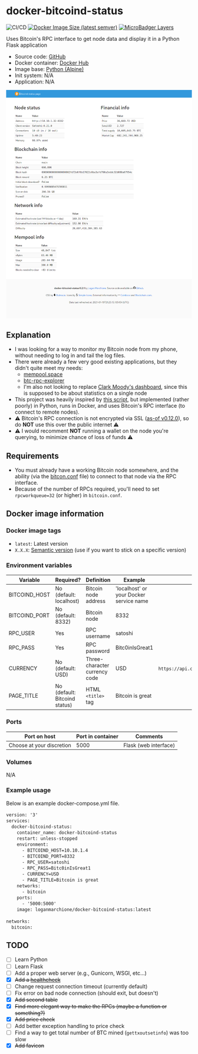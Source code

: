 # docker-bitcoind-status 

![CI/CD](https://github.com/loganmarchione/docker-bitcoind-status/workflows/CI/CD/badge.svg)
[![Docker Image Size (latest semver)](https://img.shields.io/docker/image-size/loganmarchione/docker-bitcoind-status)](https://hub.docker.com/r/loganmarchione/docker-bitcoind-status)
[![MicroBadger Layers](https://img.shields.io/microbadger/layers/loganmarchione/docker-bitcoind-status)](https://microbadger.com/images/loganmarchione/docker-bitcoind-status)

Uses Bitcoin's RPC interface to get node data and display it in a Python Flask application
  - Source code: [GitHub](https://github.com/loganmarchione/docker-bitcoind-status)
  - Docker container: [Docker Hub](https://hub.docker.com/r/loganmarchione/docker-bitcoind-status)
  - Image base: [Python (Alpine)](https://hub.docker.com/_/python)
  - Init system: N/A
  - Application: N/A

![Screenshot](screenshots/2021-01-19.png?raw=true "Screenshot")

## Explanation

  - I was looking for a way to monitor my Bitcoin node from my phone, without needing to log in and tail the log files.
  - There were already a few very good existing applications, but they didn't quite meet my needs:
    * [mempool.space](https://github.com/mempool/mempool)
    * [btc-rpc-explorer](https://github.com/janoside/btc-rpc-explorer)
    *  I'm also not looking to replace [Clark Moody's dashboard](https://bitcoin.clarkmoody.com/dashboard/), since this is supposed to be about statistics on a single node
  - This project was heavily inspired by [this script](https://github.com/mameier/bitcoind-status-bash), but implemented (rather poorly) in Python, runs in Docker, and uses Bitcoin's RPC interface (to connect to remote nodes).
  - ⚠️ Bitcoin's RPC connection is not encrypted via SSL ([as-of v0.12.0](https://github.com/bitcoin/bitcoin/blob/master/doc/release-notes/release-notes-0.12.0.md#rpc-ssl-support-dropped)), so do **NOT** use this over the public internet ⚠️
  - ⚠️ I would recomment **NOT** running a wallet on the node you're querying, to minimize chance of loss of funds ⚠️

## Requirements

  - You must already have a working Bitcoin node somewhere, and the ability (via the [bitcon.conf](https://github.com/bitcoin/bitcoin/blob/master/share/examples/bitcoin.conf) file) to connect to that node via the RPC interface.
  - Because of the number of RPCs required, you'll need to set `rpcworkqueue=32` (or  higher) in `bitcoin.conf`.

## Docker image information

### Docker image tags
  - `latest`: Latest version
  - `X.X.X`: [Semantic version](https://semver.org/) (use if you want to stick on a specific version)

### Environment variables
| Variable       | Required?                     | Definition                            | Example                                     | Comments                                           |
|----------------|-------------------------------|---------------------------------------|---------------------------------------------|----------------------------------------------------|
| BITCOIND_HOST  | No (default: localhost)       | Bitcoin node address                  | 'localhost' or your Docker service name     |                                                    |
| BITCOIND_PORT  | No (default: 8332)            | Bitcoin node                          | 8332                                        |                                                    |
| RPC_USER       | Yes                           | RPC username                          | satoshi                                     |                                                    |
| RPC_PASS       | Yes                           | RPC password                          | Bitc0inIsGreat1                             |                                                    |
| CURRENCY       | No (default: USD)             | Three-character currency code         | USD                                         | `https://api.coinbase.com/v2/currencies`           |
| PAGE_TITLE     | No (default: Bitcoind status) | HTML `<title>` tag                    | Bitcoin is great                            |                                                    |

### Ports
| Port on host              | Port in container | Comments              |
|---------------------------|-------------------|-----------------------|
| Choose at your discretion | 5000              | Flask (web interface) |

### Volumes
N/A

### Example usage
Below is an example docker-compose.yml file.
```
version: '3'
services:
  docker-bitcoind-status:
    container_name: docker-bitcoind-status
    restart: unless-stopped
    environment:
      - BITCOIND_HOST=10.10.1.4
      - BITCOIND_PORT=8332
      - RPC_USER=satoshi
      - RPC_PASS=Bitc0inIsGreat1
      - CURRENCY=USD
      - PAGE_TITLE=Bitcoin is great
    networks:
      - bitcoin
    ports:
      - '5000:5000'
    image: loganmarchione/docker-bitcoind-status:latest

networks:
  bitcoin:
```

## TODO
- [ ] Learn Python
- [ ] Learn Flask
- [ ] Add a proper web server (e.g., Gunicorn, WSGI, etc...)
- [x] ~~Add a [healthcheck](https://docs.docker.com/engine/reference/builder/#healthcheck)~~
- [ ] Change request connection timeout (currently default)
- [ ] Fix error on bad node connection (should exit, but doesn't) 
- [x] ~~Add second table~~
- [x] ~~Find more elegant way to make the RPCs (maybe a function or something?)~~
- [x] ~~Add price check~~
- [ ] Add better exception handling to price check
- [ ] Find a way to get total number of BTC mined (`gettxoutsetinfo`) was too slow
- [x] ~~Add favicon~~
